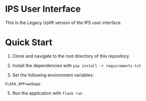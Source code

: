 # IPS User Interface

This is the Legacy Uplift version of the IPS user interface.

# Quick Start

1. Clone and navigate to the root directory of this repository.

2. Install the dependencies with `pip install -r requirements.txt`

4. Set the following environment variables:
```
FLASK_APP=webapp
```

5. Run the application with `flask run`